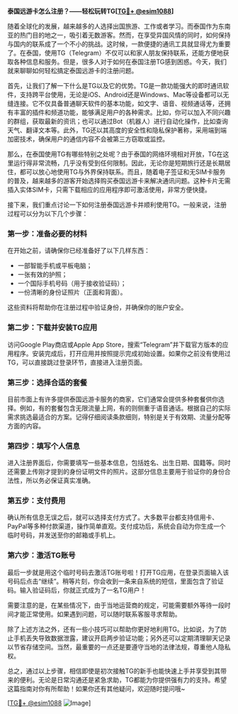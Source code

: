 **泰国远游卡怎么注册？——轻松玩转TG[[TG💪+ @esim1088](https://t.me/s/esim1088)]**

随着全球化的发展，越来越多的人选择出国旅游、工作或者学习。而泰国作为东南亚的热门目的地之一，吸引着无数游客。然而，在享受异国风情的同时，如何保持与国内的联系成了一个不小的挑战。这时候，一款便捷的通讯工具就显得尤为重要了。在泰国，使用TG（Telegram）不仅可以和家人朋友保持联系，还能方便地获取各种信息和服务。但是，很多人对于如何在泰国注册TG感到困惑。今天，我们就来聊聊如何轻松搞定泰国远游卡的注册问题。

首先，让我们了解一下什么是TG以及它的优势。TG是一款功能强大的即时通讯软件，支持跨平台使用，无论是iOS、Android还是Windows、Mac等设备都可以无缝连接。它不仅具备普通聊天软件的基本功能，如文字、语音、视频通话等，还拥有丰富的插件和频道功能，能够满足用户的各种需求。比如，你可以加入不同兴趣的群组，获取最新的资讯；也可以通过Bot（机器人）进行自动化操作，比如查询天气、翻译文本等。此外，TG还以其高度的安全性和隐私保护著称，采用端到端加密技术，确保用户的通信内容不会被第三方窃取或监控。

那么，在泰国使用TG有哪些特别之处呢？由于泰国的网络环境相对开放，TG在这里运行得非常流畅，几乎没有受到任何限制。因此，无论你是短期旅行还是长期居住，都可以放心地使用TG与外界保持联系。而且，随着电子签证和无SIM卡服务的普及，越来越多的游客开始选择购买泰国远游卡来解决通讯问题。这种卡片无需插入实体SIM卡，只需下载相应的应用程序即可激活使用，非常方便快捷。

接下来，我们重点讨论一下如何注册泰国远游卡并顺利使用TG。一般来说，注册过程可以分为以下几个步骤：

### 第一步：准备必要的材料

在开始之前，请确保你已经准备好了以下几样东西：
- 一部智能手机或平板电脑；
- 一张有效的护照；
- 一个国际手机号码（用于接收验证码）；
- 一份清晰的身份证照片（正面和背面）。

这些资料将帮助你在注册过程中验证身份，并确保你的账户安全。

### 第二步：下载并安装TG应用

访问Google Play商店或Apple App Store，搜索“Telegram”并下载官方版本的应用程序。安装完成后，打开应用并按照提示完成初始设置。如果你之前没有使用过TG，可以直接跳过登录环节，直接进入注册页面。

### 第三步：选择合适的套餐

目前市面上有许多提供泰国远游卡服务的商家，它们通常会提供多种套餐供你选择。例如，有的套餐包含无限流量上网，有的则侧重于语音通话。根据自己的实际需求挑选最适合的方案。记得仔细阅读条款细则，特别是关于有效期、流量分配等方面的内容。

### 第四步：填写个人信息

进入注册界面后，你需要填写一些基本信息，包括姓名、出生日期、国籍等。同时还需要上传刚才提到的身份证明文件的照片。这部分信息主要用于验证你的身份合法性，所以务必保证真实准确。

### 第五步：支付费用

确认所有信息无误之后，就可以选择支付方式了。大多数平台都支持信用卡、PayPal等多种付款渠道，操作简单直观。支付成功后，系统会自动为你生成一个临时号码，并发送至你的邮箱或手机上。

### 第六步：激活TG账号

最后一步就是用这个临时号码去激活TG账号啦！打开TG应用，在登录页面输入该号码后点击“继续”。稍等片刻，你会收到一条来自系统的短信，里面包含了验证码。输入验证码后，你就正式成为了一名TG用户！

需要注意的是，在某些情况下，由于当地运营商的规定，可能需要额外等待一段时间才能正常使用。如果遇到问题，可以随时联系客服寻求帮助。

除了上述方法之外，还有一些小技巧可以帮助你更好地利用TG。比如说，为了防止手机丢失导致数据泄露，建议开启两步验证功能；另外还可以定期清理聊天记录以节省存储空间。当然，最重要的一点还是要遵守当地的法律法规，尊重他人隐私权。

总之，通过以上步骤，相信即使是初次接触TG的新手也能快速上手并享受到其带来的便利。无论是日常沟通还是紧急求助，TG都能为你提供强有力的支持。希望这篇指南对你有所帮助！如果你还有其他疑问，欢迎随时提问哦~

[[TG💪+ @esim1088](https://t.me/s/esim1088) ![Image](https://i.postimg.cc/4NQfJmqS/Snipaste-2025-05-13-00-14-12.png)]